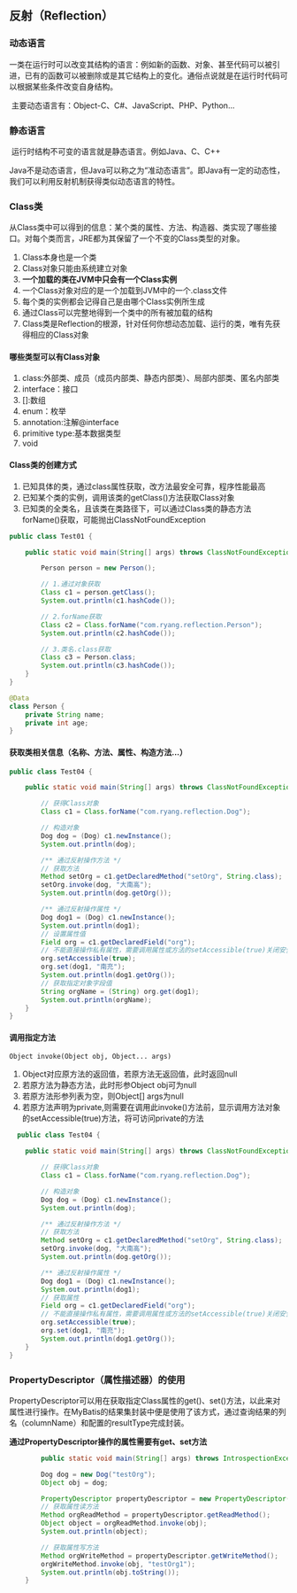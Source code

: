 ##  反射（Reflection）

### 动态语言

​	一类在运行时可以改变其结构的语言：例如新的函数、对象、甚至代码可以被引进，已有的函数可以被删除或是其它结构上的变化。通俗点说就是在运行时代码可以根据某些条件改变自身结构。

​	主要动态语言有：Object-C、C#、JavaScript、PHP、Python...

### 静态语言

​	运行时结构不可变的语言就是静态语言。例如Java、C、C++

​	Java不是动态语言，但Java可以称之为“准动态语言”。即Java有一定的动态性，我们可以利用反射机制获得类似动态语言的特性。

### Class类

​	从Class类中可以得到的信息：某个类的属性、方法、构造器、类实现了哪些接口。对每个类而言，JRE都为其保留了一个不变的Class类型的对象。

1. Class本身也是一个类
2. Class对象只能由系统建立对象
3. **一个加载的类在JVM中只会有一个Class实例**
4. 一个Class对象对应的是一个加载到JVM中的一个.class文件
5. 每个类的实例都会记得自己是由哪个Class实例所生成
6. 通过Class可以完整地得到一个类中的所有被加载的结构
7. Class类是Reflection的根源，针对任何你想动态加载、运行的类，唯有先获得相应的Class对象

#### 哪些类型可以有Class对象

1. class:外部类、成员（成员内部类、静态内部类）、局部内部类、匿名内部类
2. interface：接口
3. []:数组  
4. enum：枚举
5. annotation:注解@interface
6. primitive type:基本数据类型
7. void

#### Class类的创建方式

1. 已知具体的类，通过class属性获取，改方法最安全可靠，程序性能最高
2. 已知某个类的实例，调用该类的getClass()方法获取Class对象
3. 已知类的全类名，且该类在类路径下，可以通过Class类的静态方法forName()获取，可能抛出ClassNotFoundException

```java
public class Test01 {

    public static void main(String[] args) throws ClassNotFoundException {

        Person person = new Person();

        // 1.通过对象获取
        Class c1 = person.getClass();
        System.out.println(c1.hashCode());	

        // 2.forName获取
        Class c2 = Class.forName("com.ryang.reflection.Person");
        System.out.println(c2.hashCode());

        // 3.类名.class获取
        Class c3 = Person.class;
        System.out.println(c3.hashCode());
    }
}

@Data
class Person {
    private String name;
    private int age;
}
```

#### 获取类相关信息（名称、方法、属性、构造方法...）

```java
public class Test04 {

    public static void main(String[] args) throws ClassNotFoundException, IllegalAccessException, InstantiationException, NoSuchMethodException, InvocationTargetException, NoSuchFieldException {

        // 获得Class对象
        Class c1 = Class.forName("com.ryang.reflection.Dog");

        // 构造对象
        Dog dog = (Dog) c1.newInstance();
        System.out.println(dog);

        /** 通过反射操作方法 */
        // 获取方法
        Method setOrg = c1.getDeclaredMethod("setOrg", String.class);
        setOrg.invoke(dog, "大南高");
        System.out.println(dog.getOrg());

        /** 通过反射操作属性 */
        Dog dog1 = (Dog) c1.newInstance();
        System.out.println(dog1);
        // 设置属性值
        Field org = c1.getDeclaredField("org");
        // 不能直接操作私有属性，需要调用属性或方法的setAccessible(true)关闭安全检测
        org.setAccessible(true);
        org.set(dog1, "南充");
        System.out.println(dog1.getOrg());
        // 获取指定对象字段值
        String orgName = (String) org.get(dog1);
        System.out.println(orgName);
    }
}
```

#### 调用指定方法

```
Object invoke(Object obj, Object... args)
```

1. Object对应原方法的返回值，若原方法无返回值，此时返回null
2. 若原方法为静态方法，此时形参Object obj可为null
3. 若原方法形参列表为空，则Object[] args为null
4. 若原方法声明为private,则需要在调用此invoke()方法前，显示调用方法对象的setAccessible(true)方法，将可访问private的方法

```java
  public class Test04 {

    public static void main(String[] args) throws ClassNotFoundException, IllegalAccessException, InstantiationException, NoSuchMethodException, InvocationTargetException, NoSuchFieldException {

        // 获得Class对象
        Class c1 = Class.forName("com.ryang.reflection.Dog");

        // 构造对象
        Dog dog = (Dog) c1.newInstance();
        System.out.println(dog);

        /** 通过反射操作方法 */
        // 获取方法
        Method setOrg = c1.getDeclaredMethod("setOrg", String.class);
        setOrg.invoke(dog, "大南高");
        System.out.println(dog.getOrg());

        /** 通过反射操作属性 */
        Dog dog1 = (Dog) c1.newInstance();
        System.out.println(dog1);
        // 获取属性
        Field org = c1.getDeclaredField("org");
        // 不能直接操作私有属性，需要调用属性或方法的setAccessible(true)关闭安全检测
        org.setAccessible(true);
        org.set(dog1, "南充");
        System.out.println(dog1.getOrg());
    }
}
```

### PropertyDescriptor（属性描述器）的使用

​	PropertyDescriptor可以用在获取指定Class属性的get()、set()方法，以此来对属性进行操作。在MyBatis的结果集封装中便是使用了该方式，通过查询结果的列名（columnName）和配置的resultType完成封装。

​	**通过PropertyDescriptor操作的属性需要有get、set方法**

```java
	    public static void main(String[] args) throws IntrospectionException, InvocationTargetException, IllegalAccessException {

        Dog dog = new Dog("testOrg");
        Object obj = dog;

        PropertyDescriptor propertyDescriptor = new PropertyDescriptor("org", dog.getClass());
        // 获取属性读方法
        Method orgReadMethod = propertyDescriptor.getReadMethod();
        Object object = orgReadMethod.invoke(obj);
        System.out.println(object);

        // 获取属性写方法
        Method orgWriteMethod = propertyDescriptor.getWriteMethod();
        orgWriteMethod.invoke(obj, "testOrg1");
        System.out.println(obj.toString());
    }
```



